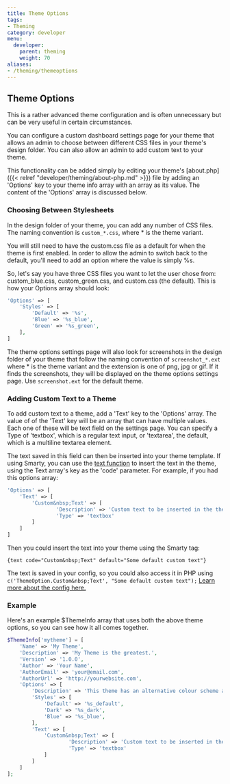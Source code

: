 ```yaml
---
title: Theme Options
tags:
- Theming
category: developer
menu:
  developer:
    parent: theming
    weight: 70
aliases:
- /theming/themeoptions
---
```

## Theme Options

This is a rather advanced theme configuration and is often unnecessary but can be very useful in certain circumstances.

You can configure a custom dashboard settings page for your theme that allows an admin to choose between different CSS files in your theme's design folder. You can also allow an admin to add custom text to your theme.

This functionality can be added simply by editing your theme's [about.php]({{< relref "developer/theming/about-php.md" >}}) file by adding an 'Options' key to your theme info array with an array as its value. The content of the 'Options' array is discussed below.

### Choosing Between Stylesheets

In the design folder of your theme, you can add any number of CSS files. The naming convention is `custom_*.css`, where * is the theme variant.

You will still need to have the custom.css file as a default for when the theme is first enabled. In order to allow the admin to switch back to the default, you'll need to add an option where the value is simply %s.

So, let's say you have three CSS files you want to let the user chose from: custom_blue.css, custom_green.css, and custom.css (the default). This is how your Options array should look:

```php
'Options' => [
    'Styles' => [
        'Default' => '%s',
        'Blue' => '%s_blue',
        'Green' => '%s_green',
    ],
]
```

The theme options settings page will also look for screenshots in the design folder of your theme that follow the naming convention of `screenshot_*.ext` where * is the theme variant and the extension is one of png, jpg or gif. If it finds the screenshots, they will be displayed on the theme options settings page. Use `screenshot.ext` for the default theme.

### Adding Custom Text to a Theme

To add custom text to a theme, add a 'Text' key to the 'Options' array. The value of of the 'Text' key will be an array that can have multiple values. Each one of these will be text field on the settings page. You can specify a Type of 'textbox', which is a regular text input, or 'textarea', the default, which is a multiline textarea element.

The text saved in this field can then be inserted into your theme template. If using Smarty, you can use the [text function](developer/theming/smarty/functions/text/) to insert the text in the theme, using the Text array's key as the 'code' parameter. For example, if you had this options array:

```php
'Options' => [
    'Text' => [
        'Custom&nbsp;Text' => [
                'Description' => 'Custom text to be inserted in the theme.',
                'Type' => 'textbox'
        ]
    ]
]
```
Then you could insert the text into your theme using the Smarty tag:

```
{text code="Custom&nbsp;Text" default="Some default custom text"}
```

The text is saved in your config, so you could also access it in PHP using `c('ThemeOption.Custom&nbsp;Text', "Some default custom text");` [Learn more about the config here.](../developers/configuration/using.html.md)

### Example

Here's an example $ThemeInfo array that uses both the above theme options, so you can see how it all comes together.

```php
$ThemeInfo['mytheme'] = [
    'Name' => 'My Theme',
    'Description' => 'My Theme is the greatest.',
    'Version' => '1.0.0',
    'Author' => 'Your Name',
    'AuthorEmail' => 'your@email.com',
    'AuthorUrl' => 'http://yourwebsite.com',
    'Options' => [
        'Description' => 'This theme has an alternative colour scheme and custom text.',
        'Styles' => [
            'Default' => '%s_default',
            'Dark' => '%s_dark',
            'Blue' => '%s_blue',
        ],
        'Text' => [
            'Custom&nbsp;Text' => [
                    'Description' => 'Custom text to be inserted in the theme.',
                    'Type' => 'textbox'
            ]
        ]
    ]
];
```
